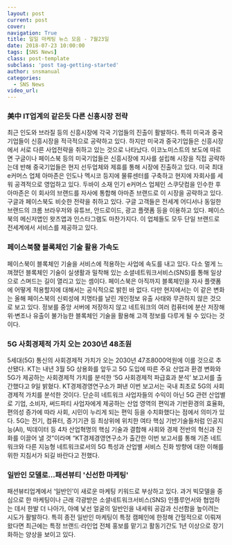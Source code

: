 ```yaml
---
layout: post
current: post
cover:  
navigation: True
title: 일일 마케팅 뉴스 모음 - 7월23일
date: 2018-07-23 10:00:00
tags: [SNS News]
class: post-template
subclass: 'post tag-getting-started'
author: snsmanual
categories:
  - SNS News
video_url: 
---
```


### **美中 IT업계의 같은듯 다른 신흥시장 전략**

최근 인도와 브라질 등의 신흥시장에 각국 기업들의 진출이 활발하다.
특히 미국과 중국기업들이 신흥시장을 적극적으로 공략하고 있다.
하지만 미국과 중국기업들은 신흥시장에서 서로 다른 사업전략을 취하고 있는 것으로 나타났다.
이코노미스트의 보도에 따르면 구글이나 페이스북 등의 미국기업들은 신흥시장에 지사를 설립해
시장을 직접 공략하는데 반해 중국기업들은 현지 선두업체와 제휴를 통해 시장에 진출하고 있다.
미국 최대 e커머스 업체 아마존은 인도나 멕시코 등지에 물류센터를 구축하고 현지에 자회사를 세워
공격적으로 영업하고 있다. 두바이 소재 인기 e커머스 업체인 스쿠닷컴을 인수한 후 아마존은
이 회사의 브랜드를 자사에 통합해 아마존 브랜드로 이 시장을 공략하고 있다.
구글과 페이스북도 비슷한 전략을 취하고 있다. 구글 고객들은 전세계 어디서나 동일한 브랜드의
크롬 브라우저와 유튜브, 안드로이드, 광고 플랫폼 등을 이용하고 있다.
페이스북의 메신저앱인 왓츠앱과 인스타그램도 마찬가지다.
이 업체들도 모두 단일 브랜드로 전세계에서 서비스를 제공하고 있다.


### **페이스북發 블록체인 기술 활용 가속도**

페이스북이 블록체인 기술을 서비스에 적용하는 사업에 속도를 내고 있다.
다소 멀게 느껴졌던 블록체인 기술이 실생활과 밀착해 있는 소셜네트워크서비스(SNS)를 통해 일상으로 스며드는 길이 열리고 있는 셈이다.
페이스북은 아직까지 블록체인을 자사 플랫폼에 어떻게 적용할지에 대해서는 공식적으로 밝힌 바 없다.
다만 현지에서는 이 같은 변화는 올해 페이스북의 신뢰성에 치명타를 날린 개인정보 유출 사태와 무관하지 않은 것으로 보고 있다.
정보를 중앙 서버에 저장하지 않고 네트워크의 여러 컴퓨터에 분산 저장해
위·변조나 유출이 불가능한 블록체인 기술을 활용해 고객 정보를 다루게 될 수 있다는 것이다.


### **5G 사회경제적 가치 오는 2030년 48조원**

5세대(5G) 통신의 사회경제적 가치가 오는 2030년 47조8000억원에 이를 것으로 추산됐다.
KT는 내년 3월 5G 상용화를 앞두고 5G 도입에 따른 주요 산업과 환경 변화와 5G가 제공하는
사회경제적 가치를 분석한 ‘5G 사회경제적 파급효과 분석’ 보고서를 출간했다고 9일 밝혔다.
KT경제경영연구소가 펴낸 이번 보고서는 국내 최초로 5G의 사회경제적 가치를 분석한 것이다.
단순히 네트워크 사업자들의 수익이 아닌 5G 관련 산업별로 기업, 소비자, 써드파티 사업자에게 제공하는
산업 영역의 편익과 기반환경의 효율화, 편의성 증가에 따라 사회, 시민이 누리게 되는 편익 등을 수치화했다는 점에서 의미가 있다.
5G는 전기, 컴퓨터, 증기기관 등 최상위에 위치한 여타 핵심 기반기술들처럼 인공지능(AI), 빅데이터 등
4차 산업혁명의 핵심 기술과 결합해 사회와 경제 전반의 혁신과 진화를 이끌어 낼 것”이라며
“KT경제경영연구소가 출간한 이번 보고서를 통해 기존 네트워크와 다른 지능형 네트워크로서의
5G 특성과 산업별 서비스 진화 방향에 대한 이해를 위한 지침서가 되길 바란다고 전했다.


### **일반인 모델로…패션뷰티 '신선한 마케팅'**

패션뷰티업계에서 ‘일반인’이 새로운 마케팅 키워드로 부상하고 있다.
과거 빅모델을 중심으로 한 마케팅이나 근래 각광받은 소셜네트워크서비스(SNS) 인플루언서와
협업하는 데서 한발 더 나아가, 아예 낯선 얼굴의 일반인을 내세워 공감과 신선함을 높이려는 시도가 활발하다.
특히 종전 일반인 마케팅이 특정 캠페인에 한정해 간헐적으로 이뤄져 왔다면 최근에는 특정 브랜드·라인업
전체 홍보를 맡기고 활동기간도 1년 이상으로 장기화하는 양상을 보이고 있다.